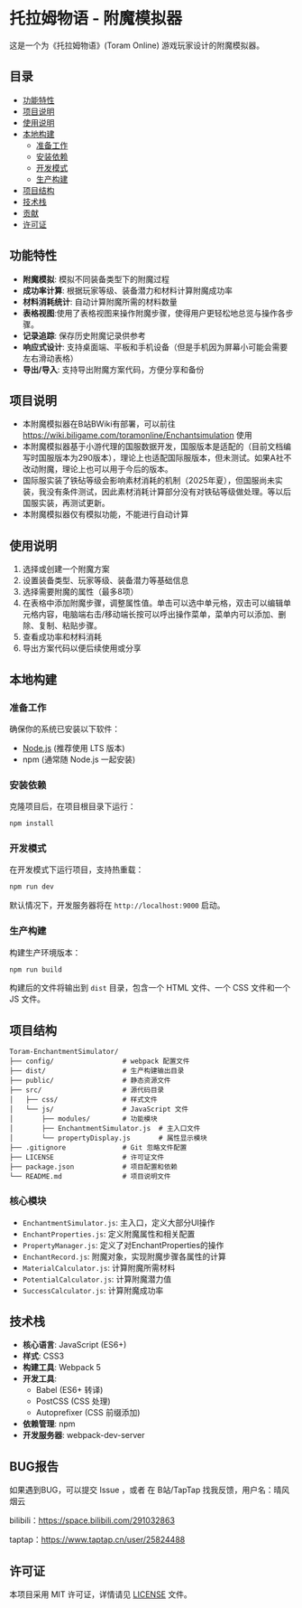 # 托拉姆物语 - 附魔模拟器

这是一个为《托拉姆物语》(Toram Online) 游戏玩家设计的附魔模拟器。

## 目录

- [功能特性](#功能特性)
- [项目说明](#项目说明)
- [使用说明](#使用说明)
- [本地构建](#本地构建)
  - [准备工作](#准备工作)
  - [安装依赖](#安装依赖)
  - [开发模式](#开发模式)
  - [生产构建](#生产构建)
- [项目结构](#项目结构)
- [技术栈](#技术栈)
- [贡献](#贡献)
- [许可证](#许可证)

## 功能特性

- **附魔模拟**: 模拟不同装备类型下的附魔过程
- **成功率计算**: 根据玩家等级、装备潜力和材料计算附魔成功率
- **材料消耗统计**: 自动计算附魔所需的材料数量
- **表格视图**:使用了表格视图来操作附魔步骤，使得用户更轻松地总览与操作各步骤。
- **记录追踪**: 保存历史附魔记录供参考
- **响应式设计**: 支持桌面端、平板和手机设备（但是手机因为屏幕小可能会需要左右滑动表格）
- **导出/导入**: 支持导出附魔方案代码，方便分享和备份

## 项目说明
- 本附魔模拟器在B站BWiki有部署，可以前往 https://wiki.biligame.com/toramonline/Enchantsimulation 使用
- 本附魔模拟器基于小游代理的国服数据开发，国服版本是适配的（目前文档编写时国服版本为290版本），理论上也适配国际服版本，但未测试。如果A社不改动附魔，理论上也可以用于今后的版本。
- 国际服实装了铁砧等级会影响素材消耗的机制（2025年夏），但国服尚未实装，我没有条件测试，因此素材消耗计算部分没有对铁砧等级做处理。等以后国服实装，再测试更新。
- 本附魔模拟器仅有模拟功能，不能进行自动计算


## 使用说明

1. 选择或创建一个附魔方案
2. 设置装备类型、玩家等级、装备潜力等基础信息
3. 选择需要附魔的属性（最多8项）
4. 在表格中添加附魔步骤，调整属性值。单击可以选中单元格，双击可以编辑单元格内容，电脑端右击/移动端长按可以呼出操作菜单，菜单内可以添加、删除、复制、粘贴步骤。
5. 查看成功率和材料消耗
6. 导出方案代码以便后续使用或分享

## 本地构建

### 准备工作

确保你的系统已安装以下软件：

- [Node.js](https://nodejs.org/) (推荐使用 LTS 版本)
- npm (通常随 Node.js 一起安装)

### 安装依赖

克隆项目后，在项目根目录下运行：

```bash
npm install
```

### 开发模式

在开发模式下运行项目，支持热重载：

```bash
npm run dev
```

默认情况下，开发服务器将在 `http://localhost:9000` 启动。

### 生产构建

构建生产环境版本：

```bash
npm run build
```

构建后的文件将输出到 `dist` 目录，包含一个 HTML 文件、一个 CSS 文件和一个 JS 文件。

## 项目结构

```
Toram-EnchantmentSimulator/
├── config/                 # webpack 配置文件
├── dist/                   # 生产构建输出目录
├── public/                 # 静态资源文件
├── src/                    # 源代码目录
│   ├── css/                # 样式文件
│   └── js/                 # JavaScript 文件
│       ├── modules/        # 功能模块
│       ├── EnchantmentSimulator.js  # 主入口文件
│       └── propertyDisplay.js       # 属性显示模块
├── .gitignore              # Git 忽略文件配置
├── LICENSE                 # 许可证文件
├── package.json            # 项目配置和依赖
└── README.md               # 项目说明文件
```

### 核心模块
- `EnchantmentSimulator.js`: 主入口，定义大部分UI操作
- `EnchantProperties.js`: 定义附魔属性和相关配置
- `PropertyManager.js`: 定义了对EnchantProperties的操作
- `EnchantRecord.js`: 附魔对象，实现附魔步骤各属性的计算
- `MaterialCalculator.js`: 计算附魔所需材料
- `PotentialCalculator.js`: 计算附魔潜力值
- `SuccessCalculator.js`: 计算附魔成功率

## 技术栈

- **核心语言**: JavaScript (ES6+)
- **样式**: CSS3
- **构建工具**: Webpack 5
- **开发工具**: 
  - Babel (ES6+ 转译)
  - PostCSS (CSS 处理)
  - Autoprefixer (CSS 前缀添加)
- **依赖管理**: npm
- **开发服务器**: webpack-dev-server

## BUG报告

如果遇到BUG，可以提交 Issue ，或者 在 B站/TapTap 找我反馈，用户名：晴风烟云

bilibili：https://space.bilibili.com/291032863

taptap：https://www.taptap.cn/user/25824488

## 许可证

本项目采用 MIT 许可证，详情请见 [LICENSE](./LICENSE) 文件。